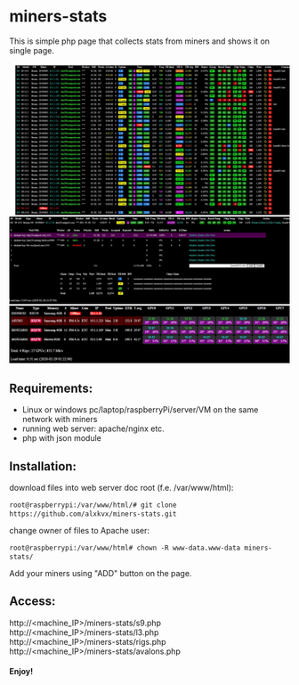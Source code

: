 # miners-stats
This is simple php page that collects stats from miners and shows it on single page.

![alt text](https://raw.githubusercontent.com/alxkvx/miners-stats/master/miners.JPG)
![alt text](https://raw.githubusercontent.com/alxkvx/miners-stats/master/miner_info.JPG)
![alt text](https://raw.githubusercontent.com/alxkvx/miners-stats/master/rigs.JPG)
## Requirements:
- Linux or windows pc/laptop/raspberryPi/server/VM on the same network with miners
- running web server: apache/nginx etc.
- php with json module

## Installation:
download files into web server doc root (f.e. /var/www/html):
```
root@raspberrypi:/var/www/html/# git clone https://github.com/alxkvx/miners-stats.git
```
change owner of files to Apache user:
```
root@raspberrypi:/var/www/html# chown -R www-data.www-data miners-stats/
```
Add your miners using "ADD" button on the page.

## Access:
http://<machine_IP>/miners-stats/s9.php  
http://<machine_IP>/miners-stats/l3.php  
http://<machine_IP>/miners-stats/rigs.php  
http://<machine_IP>/miners-stats/avalons.php

#### Enjoy!
